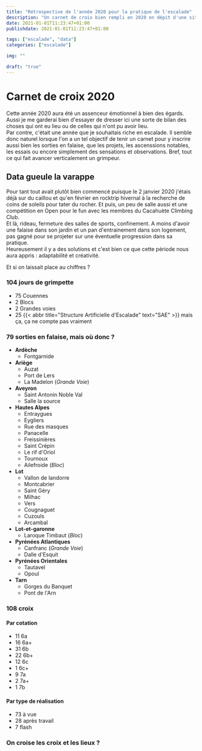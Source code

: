 ```yaml
---
title: "Rétrospective de l'année 2020 pour la pratique de l'escalade"
description: "Un carnet de croix bien rempli en 2020 en dépit d'une situation peu favorable à la pratique sportive"
date: 2021-01-01T11:23:47+01:00
publishdate: 2021-01-01T11:23:47+01:00

tags: ["escalade", "data"]
categories: ["escalade"]

img: ""

draft: "true"
---
```




# Carnet de croix 2020

Cette année 2020 aura été un assenceur émotionnel à bien des égards. Aussi je me garderai bien d'essayer de dresser ici une sorte de bilan des choses qui ont eu lieu ou de celles qui n'ont pu avoir lieu.  
Par contre, c'était une année que je souhaitais riche en escalade. Il semble donc naturel lorsque l'on a un tel objectif de tenir un carnet pour y inscrire aussi bien les sorties en falaise, que les projets, les ascenssions notables, les essais ou encore simplement des sensations et observations. Bref, tout ce qui fait avancer verticalement un grimpeur.  

## Data gueule la varappe

Pour tant tout avait plutôt bien commencé puisque le 2 janvier 2020 j'étais déjà sur du caillou et qu'en février en rocktrip hivernal à la recherche de coins de soleils pour tater du rocher. Et puis, un peu de salle aussi et une compétition en Open pour le fun avec les membres du Cacahuète Climbing Club.  
Et là, rideau, fermeture des salles de sports, confinement. A moins d'avoir une falaise dans son jardin et un pan d'entrainement dans son logement, pas gagné pour se projeter sur une éventuelle progression dans sa pratique.  
Heureusement il y a des solutions et c'est bien ce que cette période nous aura appris : adaptabilité et créativité.  

Et si on laissait place au chiffres ?

### 104 jours de grimpette

- 75 Couennes
- 2 Blocs
- 2 Grandes voies
- 25 {{< abbr title="Structure Artificielle d'Escalade" text="SAE" >}} mais ça, ça ne compte pas vraiment

### 79 sorties en falaise, mais où donc ?

- **Ardèche**
  - Fontgarnide
- **Ariège**
  - Auzat
  - Port de Lers
  - La Madelon (*Grande Voie*)
- **Aveyron**
  - Saint Antonin Noble Val
  - Salle la source
- **Hautes Alpes**
  - Entraygues
  - Eygliers
  - Rue des masques
  - Panacelle
  - Freissinières
  - Saint Crépin
  - Le rif d'Oriol
  - Tournoux
  - Ailefroide (*Bloc*)
- **Lot**
  - Vallon de landorre
  - Montcabrier
  - Saint Géry
  - Milhac
  - Vers
  - Cougnaguet
  - Cuzouls
  - Arcambal
- **Lot-et-garonne**
  - Laroque Timbaut (*Bloc*)
- **Pyrénées Atlantiques**
  - Canfranc (*Grande Voie*)
  - Dalle d'Esquit
- **Pyrénées Orientales**
  - Tautavel
  - Opoul
- **Tarn**
  - Gorges du Banquet
  - Pont de l'Arn


### 108 croix

#### Par cotation

- 11 6a
- 16 6a+
- 31 6b
- 22 6b+
- 12 6c
- 1 6c+
- 9 7a
- 2 7a+
- 1 7b


#### Par type de réalisation

- 73 à vue
- 28 après travail
- 7 flash

### On croise les croix et les lieux ?